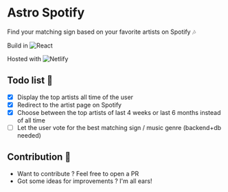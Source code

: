 # Astro Spotify

Find your matching sign based on your favorite artists on Spotify 🎶

Build in ![React](https://img.shields.io/badge/react-%2320232a.svg?style=flat-square&logo=react&logoColor=%2361DAFB)

Hosted with ![Netlify](https://img.shields.io/badge/netlify-%23000000.svg?style=for-the-badge&logo=netlify&logoColor=#00C7B7)

## Todo list 🌟

- [x] Display the top artists all time of the user
- [x] Redirect to the artist page on Spotify
- [x] Choose between the top artists of last 4 weeks or last 6 months instead of all time
- [ ] Let the user vote for the best matching sign / music genre (backend+db needed)

## Contribution 🤝

- Want to contribute ? Feel free to open a PR
- Got some ideas for improvements ? I'm all ears!
